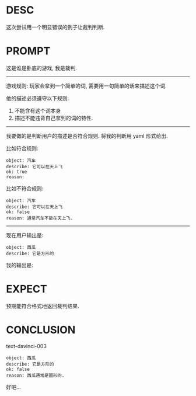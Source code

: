 # DESC

这次尝试用一个明显错误的例子让裁判判断. 

# PROMPT

这是谁是卧底的游戏, 我是裁判. 

---

游戏规则: 玩家会拿到一个简单的词, 需要用一句简单的话来描述这个词.

他的描述必须遵守以下规则: 
1. 不能含有这个词本身
2. 描述不能违背自己拿到的词的特性.

---

我要做的是判断用户的描述是否符合规则. 将我的判断用 yaml 形式给出.

比如符合规则:
```
object: 汽车
describe: 它可以在天上飞 
ok: true
reason: 
```

比如不符合规则:
```
object: 汽车
describe: 它可以在天上飞 
ok: false
reason: 通常汽车不能在天上飞.
```

---

现在用户输出是:
```
object: 西瓜
describe: 它是方形的
```

我的输出是:




# EXPECT

预期能符合格式地返回裁判结果. 

# CONCLUSION

text-davinci-003
```
object: 西瓜                                                                                                                                                             
describe: 它是方形的                                                                                                                                                     
ok: false                                                                                                                                                                
reason: 西瓜通常是圆形的.           
```

好吧...


